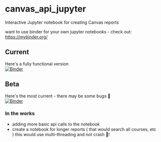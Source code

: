 # canvas_api_jupyter
Interactive Jupyter notebook for creating Canvas reports

want to use binder for your own jupyter notebooks - check out: https://mybinder.org/ 

## Current
Here's a fully functional version   
[![Binder](https://mybinder.org/badge_logo.svg)](https://mybinder.org/v2/gh/Mfhodges/canvas_api_jupyter/master)


## Beta
Here's the most current - there may be some bugs 🐛  
[![Binder](https://mybinder.org/badge_logo.svg)](https://mybinder.org/v2/gh/Mfhodges/canvas_api_jupyter/v?filepath=%2Fdocs%2Flanding.ipynb)



### In the works
- adding more basic api calls to the notebook
- create a notebook for longer reports ( that would search all courses, etc ) this would use multi-threading and not crash 🤞!
